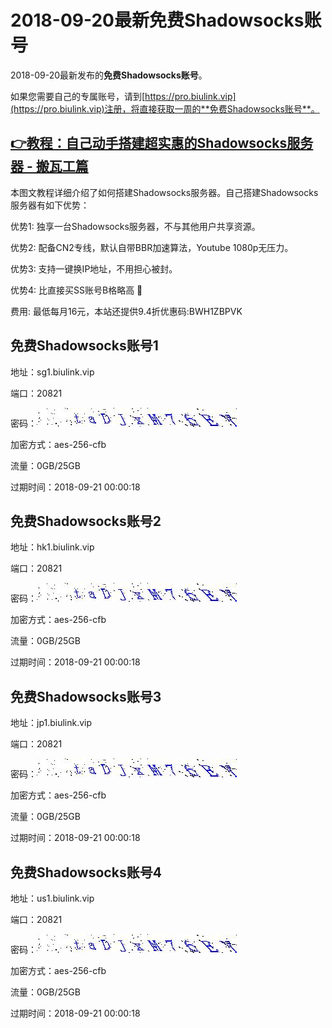 # 2018-09-20最新**免费Shadowsocks账号**

2018-09-20最新发布的**免费Shadowsocks账号**。

如果您需要自己的专属账号，请到[https://pro.biulink.vip](https://pro.biulink.vip)注册，将直接获取一周的**免费Shadowsocks账号**。

## [👉教程：自己动手搭建超实惠的Shadowsocks服务器 - 搬瓦工篇](https://github.com/Biulink/ShadowsocksTutorials/blob/master/%E6%95%99%E6%82%A8%E8%87%AA%E5%B7%B1%E5%8A%A8%E6%89%8B%E6%90%AD%E5%BB%BA%E8%B6%85%E5%AE%9E%E6%83%A0%E7%9A%84Shadowsocks%E6%9C%8D%E5%8A%A1%E5%99%A8%20-%20%E6%90%AC%E7%93%A6%E5%B7%A5%E7%AF%87.md)
  
  本图文教程详细介绍了如何搭建Shadowsocks服务器。自己搭建Shadowsocks服务器有如下优势：

  优势1: 独享一台Shadowsocks服务器，不与其他用户共享资源。

  优势2: 配备CN2专线，默认自带BBR加速算法，Youtube 1080p无压力。

  优势3: 支持一键换IP地址，不用担心被封。

  优势4: 比直接买SS账号B格略高 🙂

  费用: 最低每月16元，本站还提供9.4折优惠码:BWH1ZBPVK  
## 免费Shadowsocks账号1

地址：sg1.biulink.vip

端口：20821

密码：![免费Shadowsocks账号密码](../password/7ae8a6ed-e46f-4070-a549-d308e76b8583.jpg)

加密方式：aes-256-cfb

流量：0GB/25GB

过期时间：2018-09-21 00:00:18

## 免费Shadowsocks账号2

地址：hk1.biulink.vip

端口：20821

密码：![免费Shadowsocks账号密码](../password/7ae8a6ed-e46f-4070-a549-d308e76b8583.jpg)

加密方式：aes-256-cfb

流量：0GB/25GB

过期时间：2018-09-21 00:00:18

## 免费Shadowsocks账号3

地址：jp1.biulink.vip

端口：20821

密码：![免费Shadowsocks账号密码](../password/7ae8a6ed-e46f-4070-a549-d308e76b8583.jpg)

加密方式：aes-256-cfb

流量：0GB/25GB

过期时间：2018-09-21 00:00:18

## 免费Shadowsocks账号4

地址：us1.biulink.vip

端口：20821

密码：![免费Shadowsocks账号密码](../password/7ae8a6ed-e46f-4070-a549-d308e76b8583.jpg)

加密方式：aes-256-cfb

流量：0GB/25GB

过期时间：2018-09-21 00:00:18

